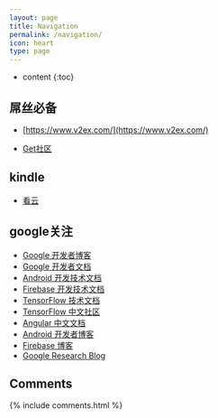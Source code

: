 ```yaml
---
layout: page
title: Navigation
permalink: /navigation/
icon: heart
type: page
---
```


* content
{:toc}

## 屌丝必备
* [https://www.v2ex.com/](https://www.v2ex.com/)

* [Get社区](http://get.ftqq.com/?c=card)

## kindle
* [看云](https://www.kancloud.cn/explore)

## google关注
*  [Google 开发者博客](http://developers.googleblog.cn/)
*  [Google 开发者文档](https://developers.google.cn//)
*  [Android 开发技术文档](https://developer.android.google.cn/)
*  [Firebase 开发技术文档](https://firebase.google.cn/)
*  [TensorFlow 技术文档](https://tensorflow.google.cn/)
*  [TensorFlow 中文社区](https://www.tensorflowers.cn/)
*  [Angular 中文文档](https://angular.cn/)
*  [Android 开发者博客](https://android-developers.googleblog.com/)
*  [Firebase 博客](https://firebase.googleblog.com/)
*  [Google Research Blog](https://research.googleblog.com/)

## Comments

{% include comments.html %}
